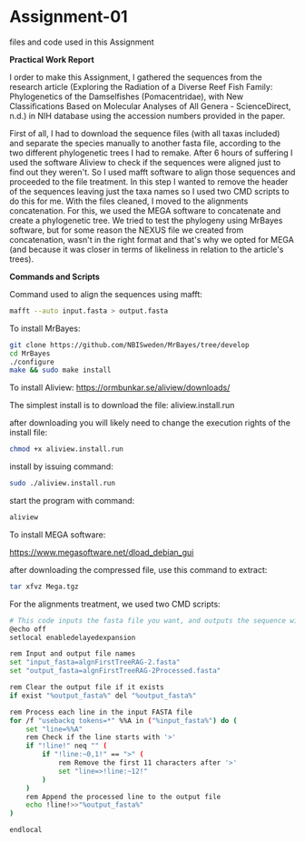 # Assignment-01
files and code used in this Assignment 

**Practical Work Report**

I order to make this Assignment, I gathered the sequences from the research article (Exploring the Radiation of a Diverse Reef Fish Family: Phylogenetics of the Damselfishes (Pomacentridae), with New Classifications Based on Molecular Analyses of All Genera - ScienceDirect, n.d.) in NIH database using the accession numbers provided in the paper. 

First of all, I had to download the sequence files (with all taxas included) and separate the species manually to another fasta file, according to the two different phylogenetic trees I had to remake. After 6 hours of suffering I used the software Aliview to check if the sequences were aligned just to find out they weren't. So I used mafft software to align those sequences and proceeded to the file treatment. In this step I wanted to remove the header of the sequences leaving just the taxa names so I used two CMD scripts to do this for me. With the files cleaned, I moved to the alignments concatenation. For this, we used the MEGA software to concatenate and create a phylogenetic tree. We tried to test the phylogeny using MrBayes software, but for some reason the NEXUS file we created from concatenation, wasn't in the right format and that's why we opted for MEGA (and because it was closer in terms of likeliness in relation to the article's trees).

**Commands and Scripts**

Command used to align the sequences using mafft:

```bash
mafft --auto input.fasta > output.fasta
```
To install MrBayes:
```bash
git clone https://github.com/NBISweden/MrBayes/tree/develop
cd MrBayes 
./configure
make && sudo make install
```
To install Aliview: https://ormbunkar.se/aliview/downloads/

The simplest install is to download the file: aliview.install.run

after downloading you will likely need to change the execution rights of the install file:
```bash
chmod +x aliview.install.run
```
install by issuing command:
```bash
sudo ./aliview.install.run
```
start the program with command:
```bash
aliview 
```
To install MEGA software:

https://www.megasoftware.net/dload_debian_gui

after downloading the compressed file, use this command to extract:
```bash
tar xfvz Mega.tgz 
```
For the alignments treatment, we used two CMD scripts: 
```bash
# This code inputs the fasta file you want, and outputs the sequence without the first 11 characters after ">" sign, removing the accession numbers
@echo off
setlocal enabledelayedexpansion

rem Input and output file names
set "input_fasta=algnFirstTreeRAG-2.fasta"
set "output_fasta=algnFirstTreeRAG-2Processed.fasta"

rem Clear the output file if it exists
if exist "%output_fasta%" del "%output_fasta%"

rem Process each line in the input FASTA file
for /f "usebackq tokens=*" %%A in ("%input_fasta%") do (
    set "line=%%A"
    rem Check if the line starts with '>'
    if "!line!" neq "" (
        if "!line:~0,1!" == ">" (
            rem Remove the first 11 characters after '>'
            set "line=>!line:~12!"
        )
    )
    rem Append the processed line to the output file
    echo !line!>>"%output_fasta%"
)

endlocal
```
